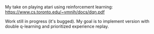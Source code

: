 My take on playing atari using reinforcement learning:
https://www.cs.toronto.edu/~vmnih/docs/dqn.pdf

Work still in progress (it's bugged).
My goal is to implement version with double q-learning and prioritized experience replay.

